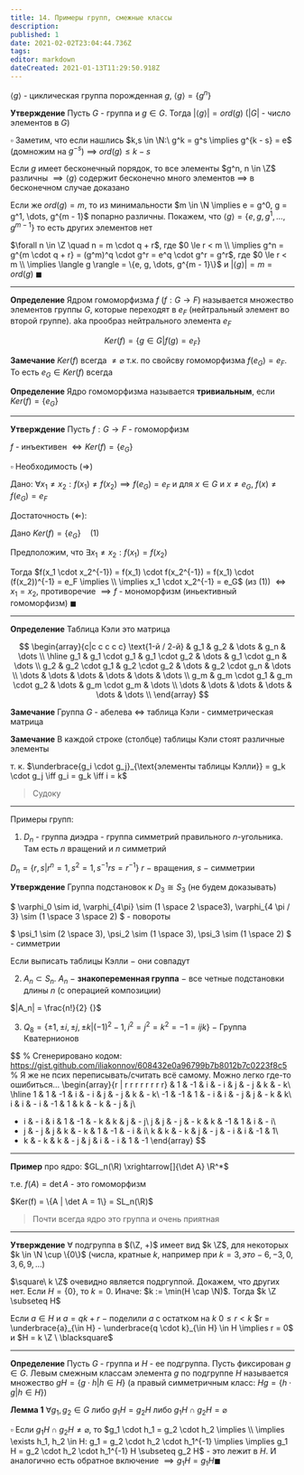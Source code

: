 ```yaml
---
title: 14. Примеры групп, смежные классы
description: 
published: 1
date: 2021-02-02T23:04:44.736Z
tags: 
editor: markdown
dateCreated: 2021-01-13T11:29:50.918Z
---
```


$\langle g \rangle$ - циклическая группа порожденная $g$, $\langle g \rangle = \{ g^n \} {}$

**Утверждение** Пусть $G$ - группа и $g \in G$. 
Тогда $|\langle g \rangle| = ord(g)$ ($|G|$ - число элементов в $G$) 

$\square$ Заметим, что если нашлись $k,s \in \N:\ g^k = g^s \implies g^{k - s} = e$ (домножим на $g^{-s}$) $\implies$ $ord(g) \le k - s$ 

Если $g$ имеет бесконечный порядок, то все элементы $g^n, n \in \Z$ различны $\implies \langle g \rangle$ содержит бесконечно много элементов $\implies$ в бесконечном случае доказано

Если же $ord(g) = m$, то из минимальности $m \in \N \implies e = g^0, g = g^1, \dots, g^{m - 1}$ попарно различны. Покажем, что $\langle g \rangle = \{e, g, g^1, \dots, g^{m - 1}\}$ то есть других элементов нет

$\forall n \in \Z \quad n = m \cdot q + r$, где $0 \le r < m \\
\implies g^n = g^{m \cdot q + r} = (g^m)^q \cdot g^r = e^q \cdot g^r = g^r$, где $0 \le r < m \\
\implies \langle g \rangle = \{e, g, \dots, g^{m - 1}\}$ и $|\langle g \rangle| = m = ord(g)\ \blacksquare$

---

**Определение** Ядром гомоморфизма $f$ ($f: G \to F$) называется множество элементов группы $G$, которые переходят в $e_F$ (нейтральный элемент во второй группе). aka прообраз нейтрального элемента $e_F$

$$
Ker(f) = \{g \in G | f(g) = e_F\}
$$

**Замечание** $Ker(f)$ всегда $\not= \varnothing$ т.к. по свойсву гомоморфизма $f(e_G) = e_F$. То есть $e_G \in Ker(f)$ всегда

**Определение** Ядро гомоморфизма называется **тривиальным**, если $Ker(f) = \{e_G\} {}$

---

**Утверждение** Пусть $f: G \to F$ - гомоморфизм

$f$ - инъективен $\iff Ker(f) = \{e_G\} {}$

$\square$ Необходимость ($\Longrightarrow$)

Дано: $\forall x_1 \not= x_2: f(x_1) \not= f(x_2) \implies f(e_G) = e_F$ и для $x \in G$ и $x \not= e_G$, $f(x) \not= f(e_G) = e_F$

Достаточность ($\Longleftarrow$):

Дано $Ker(f) = \{e_G\} \quad (1){}$

Предположим, что $\exists x_1 \not= x_2: f(x_1) = f(x_2)$

Тогда $f(x_1 \cdot x_2^{-1}) = f(x_1) \cdot f(x_2^{-1}) = f(x_1) \cdot (f(x_2))^{-1} = e_F \implies \\
\implies x_1 \cdot x_2^{-1} = e_G$ (из $(1)$) $\iff x_1 = x_2$, противоречие $\implies f$ - мономорфизм (иньективный гомоморфизм) $\blacksquare$

---

**Определение** Таблица Кэли это матрица

$$
\begin{array}{c|c c c c c}
\text{1-й / 2-й} & g_1 & g_2 & \dots & g_n & \dots \\
\hline
g_1 & g_1 \cdot g_1 & g_1 \cdot g_2 & \dots & g_1 \cdot g_n & \dots \\
g_2 & g_2 \cdot g_1 & g_2 \cdot g_2 & \dots & g_2 \cdot g_n & \dots \\
\dots & \dots & \dots & \dots & \dots & \dots \\
g_m & g_m \cdot g_1 & g_m \cdot g_2 & \dots & g_m \cdot g_m & \dots \\
\dots & \dots & \dots & \dots & \dots & \dots \\
\end{array}
$$

**Замечание** Группа $G$ - абелева $\iff$ таблица Кэли - симметрическая матрица

**Замечание** В каждой строке (столбце) таблицы Кэли стоят различные элементы

т. к. $\underbrace{g_i \cdot g_j}_{\text{элементы таблицы Кэлли}} = g_k \cdot g_j \iff g_i = g_k \iff i = k$

> Судоку

---

Примеры групп:

1. $D_n$ - группа диэдра - группа симметрий правильного $n$-угольника. Там есть $n$ вращений и $n$ симметрий

$D_n = \{r, s | r^n = 1, s^2 = 1, s^{-1} r s = r^{-1}\}$
$r$ $-$ вращения, $s$ $-$ симметрии 

**Утверждение** Группа подстановок к $D_3 \cong S_3$ (не будем доказывать)

$
\varphi_0 \sim id, \varphi_{4\pi} \sim (1 \space 2 \space3), \varphi_{4 \pi / 3} \sim (1 \space 3 \space 2)
$ - повороты

$
\psi_1 \sim (2 \space 3), \psi_2 \sim (1 \space 3), \psi_3 \sim (1 \space 2)
$ - симметрии


Если выписать таблицы Кэлли $-$ они совпадут

2. $A_n \subset S_n$. $A_n$ $-$ **знакопеременная группа** $-$ все четные подстановки длины $n$ (с операцией композиции)

$|A_n| = \frac{n!}{2} {}$

3. $Q_8 = \{\pm 1, \pm i, \pm j, \pm k | (-1)^2 - 1, i^2 = j^2 = k^2 = -1 = ijk\} {}$ $-$ Группа Кватернионов

$$
% Сгенерировано кодом: https://gist.github.com/iliakonnov/608432e0a96799b7b8012b7c0223f8c5
% Я же не псих переписывать/считать всё самому. Можно легко где-то ошибиться...
\begin{array}{r | r r r r r r r r}
& 1 & -1 & i & - i & j & - j & k & - k\\
\hline
1 & 1 & -1 & i & - i & j & - j & k & - k\\
-1 & -1 & 1 & - i & i & - j & j & - k & k\\
i & i & - i & -1 & 1 & k & - k & - j & j\\
- i & - i & i & 1 & -1 & - k & k & j & - j\\
j & j & - j & - k & k & -1 & 1 & i & - i\\
- j & - j & j & k & - k & 1 & -1 & - i & i\\
k & k & - k & j & - j & - i & i & -1 & 1\\
- k & - k & k & - j & j & i & - i & 1 & -1
\end{array}
$$

---

**Пример** про ядро: $GL_n(\R) \xrightarrow[]{\det A} \R^*$

т.е. $f(A) = \det A$ - это гомоморфизм

$Ker(f) = \{A | \det A = 1\} = SL_n(\R)$

> Почти всегда ядро это группа и очень приятная

---

**Утверждение** $\forall$ подгруппа в $(\Z, +)$ имеет вид $k \Z$, для некоторых $k \in \N \cup \{0\}$ (числа, кратные $k$, например при $k = 3, это -6, -3, 0, 3, 6, 9, \dots$)

$\square\ k \Z$ очевидно является подргуппой. Докажем, что других нет.
Если $H = \{0\}$, то $k = 0$.
Иначе: $k := \min(H \cap \N)$. Тогда $k \Z \subseteq H$

Если $a \in H$ и $a = qk + r$ $-$ поделили $a$ с остатком на $k$
$0 \le r < k$ 
$r = \underbrace{a}_{\in H} - \underbrace{q \cdot k}_{\in H} \in H \implies r = 0$ и $H = k \Z \ \blacksquare$

---

**Определение** Пусть $G$ - группа и $H$ - ее подгруппа. Пусть фиксирован $g \in G$. Левым смежным классам элемента $g$ по подгруппе $H$ называется множество $gH = \{g \cdot h | h \in H\}$ (а правый симметричным класс: $Hg = \{h \cdot g | h \in H\}$)

**Лемма 1** $\forall g_1, g_2 \in G$ либо $g_1 H = g_2 H$ либо $g_1 H \cap g_2 H = \varnothing$

$\square$ Если $g_1 H \cap g_2 H \not= \varnothing$, то $g_1 \cdot h_1 = g_2 \cdot h_2 \implies \\
\implies \exists h_1, h_2 \in H: g_1 = g_2 \cdot h_2 \cdot h_1^{-1} \implies 
\implies g_1 H = g_2 \cdot h_2 \cdot h_1^{-1} H \subseteq g_2 H$ - это лежит в $H$. И аналогично есть обратное включение $\implies g_1 H = g_1 H \blacksquare$

